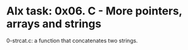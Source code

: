 # Alx task: 0x06. C - More pointers, arrays and strings  

0-strcat.c: a function that concatenates two strings.
